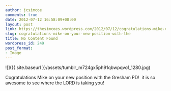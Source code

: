 ```yaml
---
author: jcsimcoe
comments: true
date: 2012-07-12 16:58:09+00:00
layout: post
link: https://thesimcoes.wordpress.com/2012/07/12/cogratulations-mike-on-your-new-position-with-the/
slug: cogratulations-mike-on-your-new-position-with-the
title: No Content Found
wordpress_id: 249
post_format:
- Image
---
```


![]({{ site.baseurl }}/assets/tumblr_m724gx5ph91qbwpqvo1_1280.jpg)

Cogratulations Mike on your new position with the Gresham PD!  it is so awesome to see where the LORD is taking you!
